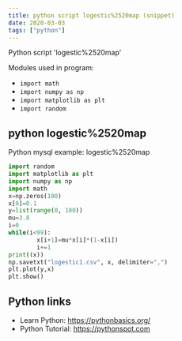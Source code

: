 ```yaml
---
title: python script logestic%2520map (snippet)
date: 2020-03-03
tags: ["python"]
---
```

Python script 'logestic%2520map'


Modules used in program: 
* `import math`
* `import numpy as np`
* `import matplotlib as plt`
* `import random`

## python logestic%2520map

Python mysql example: logestic%2520map

```python
import random
import matplotlib as plt
import numpy as np
import math
x=np.zeros(100)
x[0]=0.1
y=list(range(0, 100))
mu=3.8
i=0
while(i<99):
        x[i+1]=mu*x[i]*(1-x[i])
        i+=1
print((x))
np.savetxt("logestic1.csv", x, delimiter=",")
plt.plot(y,x)
plt.show()

```

## Python links

- Learn Python: https://pythonbasics.org/
- Python Tutorial: https://pythonspot.com
